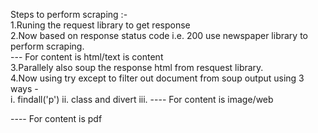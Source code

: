 Steps to perform scraping :- <br />
1.Runing the request library to get response  <br />
2.Now based on response status code i.e. 200 use newspaper library to perform scraping.  <br />
--- For content is html/text is content  <br />
3.Parallely also soup the response html from resquest library.  <br />
4.Now using try except to filter out document from soup output using 3 ways -   <br />
  i. findall('p')
  ii. class and divert
  iii.
---- For content is image/web <br />


---- For content is pdf <br />

